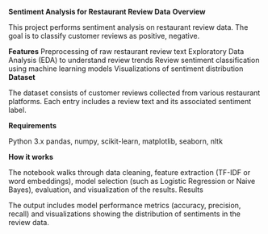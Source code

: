 **Sentiment Analysis for Restaurant Review Data**
**Overview**

This project performs sentiment analysis on restaurant review data. The goal is to classify customer reviews as positive, negative.

**Features**
Preprocessing of raw restaurant review text
Exploratory Data Analysis (EDA) to understand review trends
Review sentiment classification using machine learning models
Visualizations of sentiment distribution
**Dataset**

The dataset consists of customer reviews collected from various restaurant platforms. Each entry includes a review text and its associated sentiment label.

**Requirements**

Python 3.x
pandas, numpy, scikit-learn, matplotlib, seaborn, nltk

**How it works**

The notebook walks through data cleaning, feature extraction (TF-IDF or word embeddings), model selection (such as Logistic Regression or Naive Bayes), evaluation, and visualization of the results.
Results

The output includes model performance metrics (accuracy, precision, recall) and visualizations showing the distribution of sentiments in the review data.

